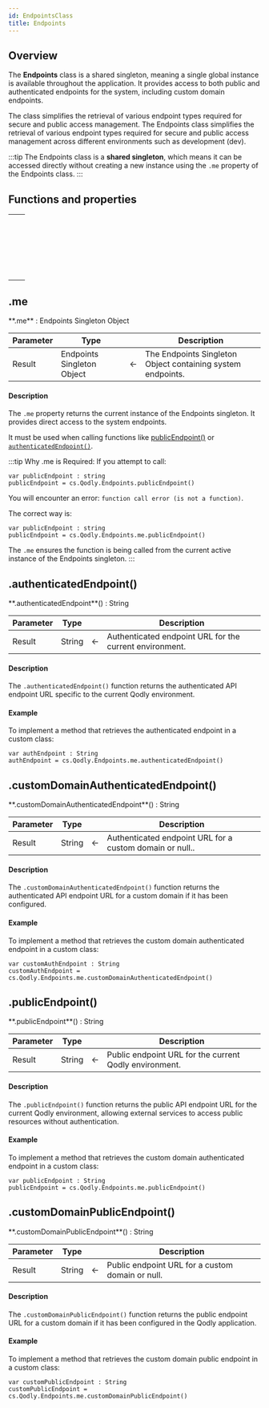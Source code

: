 ```yaml
---
id: EndpointsClass
title: Endpoints
---
```



## Overview

The **Endpoints** class is a shared singleton, meaning a single global instance is available throughout the application. It provides access to both public and authenticated endpoints for the system, including custom domain endpoints.

The class simplifies the retrieval of various endpoint types required for secure and public access management.
The Endpoints class simplifies the retrieval of various endpoint types required for secure and public access management across different environments such as development (dev).

:::tip
The Endpoints class is a **shared singleton**, which means it can be accessed directly without creating a new instance using the `.me` property of the Endpoints class.
:::

## Functions and properties

||
|---|
|[<!-- INCLUDE #Endpoints.me().Syntax -->](#me)&nbsp;&nbsp;&nbsp;&nbsp;<!-- INCLUDE #Endpoints.me.Summary -->|
|[<!-- INCLUDE #Endpoints.authenticatedEndpoint().Syntax -->](#authenticatedendpoint)&nbsp;&nbsp;&nbsp;&nbsp;<!-- INCLUDE #Endpoints.authenticatedEndpoint().Summary -->|
|[<!-- INCLUDE #Endpoints.customDomainAuthenticatedEndpoint().Syntax -->](#customdomainauthenticatedendpoint)&nbsp;&nbsp;&nbsp;&nbsp;<!-- INCLUDE #Endpoints.customDomainAuthenticatedEndpoint().Summary -->|
|[<!-- INCLUDE #Endpoints.publicEndpoint().Syntax -->](#publicendpoint)&nbsp;&nbsp;&nbsp;&nbsp;<!-- INCLUDE #Endpoints.publicEndpoint().Summary -->|
|[<!-- INCLUDE #Endpoints.customDomainPublicEndpoint().Syntax -->](#customdomainpublicendpoint)&nbsp;&nbsp;&nbsp;&nbsp;<!-- INCLUDE #Endpoints.customDomainPublicEndpoint().Summary -->|


## .me

<!--REF #Endpoints.me.Syntax -->**.me** : Endpoints Singleton Object<!-- END REF -->


<!--REF #Endpoints.me.Params -->
|Parameter|Type||Description|
|---|---|---|---|
|Result|Endpoints Singleton Object|&#8592;|The Endpoints Singleton Object containing system endpoints.|<!-- END REF -->


#### Description

The `.me` property <!-- REF #Endpoints.me.Summary -->returns the current instance of the Endpoints singleton.<!-- END REF -->  It provides direct access to the system endpoints.

It must be used when calling functions like [publicEndpoint()](#) or [`authenticatedEndpoint()`](#).

:::tip Why .me is Required:
If you attempt to call:

```qs
var publicEndpoint : string
publicEndpoint = cs.Qodly.Endpoints.publicEndpoint()
```

You will encounter an error: `function call error (is not a function)`.

The correct way is:

```qs
var publicEndpoint : string
publicEndpoint = cs.Qodly.Endpoints.me.publicEndpoint()
```

The `.me` ensures the function is being called from the current active instance of the Endpoints singleton.
:::



## .authenticatedEndpoint()

<!--REF #Endpoints.authenticatedEndpoint().Syntax -->**.authenticatedEndpoint**() : String<!-- END REF -->


<!--REF #Endpoints.authenticatedEndpoint().Params -->
|Parameter|Type||Description|
|---|---|---|---|
|Result|String|&#8592;|Authenticated endpoint URL for the current environment.|<!-- END REF -->


#### Description

The `.authenticatedEndpoint()` function <!-- REF #Endpoints.authenticatedEndpoint().Summary -->returns the authenticated API endpoint URL specific to the current Qodly environment.<!-- END REF -->

#### Example

To implement a method that retrieves the authenticated endpoint in a custom class:

```qs
var authEndpoint : String
authEndpoint = cs.Qodly.Endpoints.me.authenticatedEndpoint()
```



## .customDomainAuthenticatedEndpoint()

<!--REF #Endpoints.customDomainAuthenticatedEndpoint().Syntax -->**.customDomainAuthenticatedEndpoint**() : String<!-- END REF -->


<!--REF #Endpoints.customDomainAuthenticatedEndpoint().Params -->
|Parameter|Type||Description|
|---|---|---|---|
|Result|String|&#8592;|Authenticated endpoint URL for a custom domain or null..|<!-- END REF -->


#### Description

The `.customDomainAuthenticatedEndpoint()` function <!-- REF #Endpoints.customDomainAuthenticatedEndpoint().Summary -->returns the authenticated API endpoint URL for a custom domain if it has been configured.<!-- END REF -->

#### Example

To implement a method that retrieves the custom domain authenticated endpoint in a custom class:

```qs
var customAuthEndpoint : String
customAuthEndpoint = cs.Qodly.Endpoints.me.customDomainAuthenticatedEndpoint()
```


## .publicEndpoint()

<!--REF #Endpoints.publicEndpoint().Syntax -->**.publicEndpoint**() : String<!-- END REF -->


<!--REF #Endpoints.publicEndpoint().Params -->
|Parameter|Type||Description|
|---|---|---|---|
|Result|String|&#8592;|Public endpoint URL for the current Qodly environment.|<!-- END REF -->


#### Description

The `.publicEndpoint()` function <!-- REF #Endpoints.publicEndpoint().Summary -->returns the public API endpoint URL for the current Qodly environment, allowing external services to access public resources without authentication.<!-- END REF -->

#### Example

To implement a method that retrieves the custom domain authenticated endpoint in a custom class:

```qs
var publicEndpoint : String
publicEndpoint = cs.Qodly.Endpoints.me.publicEndpoint()
```



## .customDomainPublicEndpoint()

<!--REF #Endpoints.customDomainPublicEndpoint().Syntax -->**.customDomainPublicEndpoint**() : String<!-- END REF -->


<!--REF #Endpoints.customDomainPublicEndpoint().Params -->
|Parameter|Type||Description|
|---|---|---|---|
|Result|String|&#8592;|Public endpoint URL for a custom domain or null.|<!-- END REF -->


#### Description

The `.customDomainPublicEndpoint()` function <!-- REF #Endpoints.customDomainPublicEndpoint().Summary -->returns the public endpoint URL for a custom domain if it has been configured in the Qodly application.<!-- END REF -->

#### Example

To implement a method that retrieves the custom domain public endpoint in a custom class:

```qs
var customPublicEndpoint : String
customPublicEndpoint = cs.Qodly.Endpoints.me.customDomainPublicEndpoint()
```